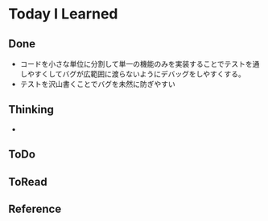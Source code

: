 # Today I Learned

## Done
- コードを小さな単位に分割して単一の機能のみを実装することでテストを通しやすくしてバグが広範囲に渡らないようにデバッグをしやすくする。
- テストを沢山書くことでバグを未然に防ぎやすい

## Thinking
- 

## ToDo

## ToRead

## Reference

